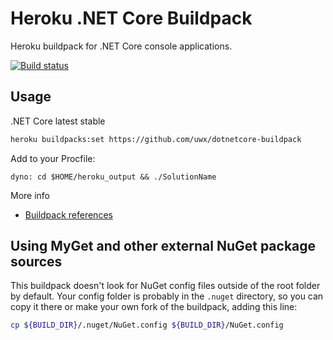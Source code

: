 # Heroku .NET Core Buildpack

Heroku buildpack for .NET Core console applications.

[![Build status](https://ci.appveyor.com/api/projects/status/5864d533m5d35nsa?svg=true)](https://ci.appveyor.com/project/jincod/dotnetcore-buildpack)


## Usage

.NET Core latest stable

```bash
heroku buildpacks:set https://github.com/uwx/dotnetcore-buildpack
```

Add to your Procfile:
```
dyno: cd $HOME/heroku_output && ./SolutionName
```

More info

- [Buildpack references](https://devcenter.heroku.com/articles/buildpacks#buildpack-references)

## Using MyGet and other external NuGet package sources

This buildpack doesn't look for NuGet config files outside of the root folder by default. Your config folder is probably in the `.nuget` directory, so you can copy it there or make your own fork of the buildpack, adding this line:
```bash
cp ${BUILD_DIR}/.nuget/NuGet.config ${BUILD_DIR}/NuGet.config
```
